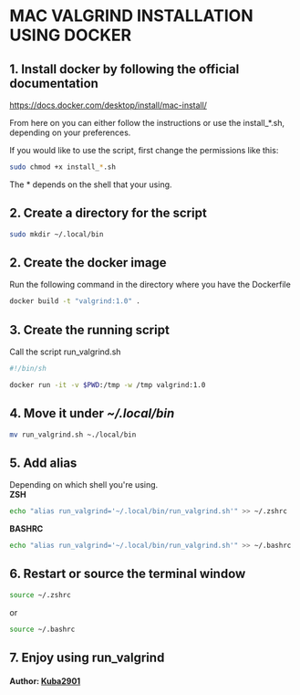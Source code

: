 # MAC VALGRIND INSTALLATION USING DOCKER

## 1. Install docker by following the official documentation
https://docs.docker.com/desktop/install/mac-install/

From here on you can either follow the instructions or use the install_*.sh, depending on your preferences.

If you would like to use the script, first change the permissions like this:
~~~ sh
sudo chmod +x install_*.sh
~~~

The * depends on the shell that your using.

## 2. Create a directory for the script
~~~ sh
sudo mkdir ~/.local/bin
~~~

<!-- ## 2. Create a Dockerfile somewhere on the computer
Paste this into the file.
~~~ Dockerfile
FROM alpine:latest
RUN apk add gcc valgrind
RUN apk add musl-dev
~~~ -->

## 2. Create the docker image
Run the following command in the directory where you have the Dockerfile
~~~ sh
docker build -t "valgrind:1.0" .
~~~

## 3. Create the running script
Call the script run_valgrind.sh
~~~ sh
#!/bin/sh

docker run -it -v $PWD:/tmp -w /tmp valgrind:1.0
~~~

## 4. Move it under <i>~/.local/bin</i>
~~~ sh
mv run_valgrind.sh ~./local/bin
~~~

## 5. Add alias
Depending on which shell you're using.<br>
<b>ZSH</b>
~~~ sh
echo "alias run_valgrind='~/.local/bin/run_valgrind.sh'" >> ~/.zshrc
~~~
<b>BASHRC</b>
~~~ sh
echo "alias run_valgrind='~/.local/bin/run_valgrind.sh'" >> ~/.bashrc
~~~

## 6. Restart or source the terminal window

~~~sh
source ~/.zshrc
~~~
or
~~~sh
source ~/.bashrc
~~~

## 7. Enjoy using run_valgrind
#### Author: [Kuba2901](https://www.github.com/Kuba2901)